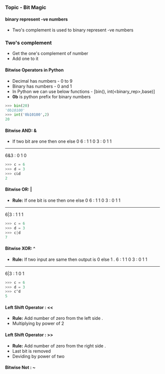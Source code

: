 ### Topic - Bit Magic

#### binary represent -ve numbers
* Two's complement is used to binary represent -ve numbers
### Two's complement
* Get the one's complement of number 
* Add one to it 


#### Bitwise Operators in Python
* Decimal has numbers - 0 to 9
* Binary has numbers - 0 and 1
* In Python we can use below functions - [bin(), int(<binary_rep>,base)]
* **0b** is python prefix for binary numbers

```python
>>> bin(20)
'0b10100'
>>> int('0b10100',2)
20
```

#### Bitwise AND: &
* If two bit are one then one else 0
6   : 1 1 0
3   : 0 1 1
------------
6&3 : 0 1 0 

```Python
>>> c = 6
>>> d = 3
>>> c&d
2
```

#### Bitwise OR: |
* **Rule:** If one bit is one then one else 0
6   : 1 1 0
3   : 0 1 1
------------
6|3 : 1 1 1 

```python
>>> c = 6
>>> d = 3
>>> c|d
7
```

#### Bitwise XOR: ^
* **Rule:** If two input are same then output is 0 else 1 . 
6   : 1 1 0
3   : 0 1 1
------------
6|3 : 1 0 1 

```python
>>> c = 6
>>> d = 3
>>> c^d
5
```

#### Left Shift Operator : << 
* **Rule:** Add number of zero from the left side .
* Multiplying by power of 2

#### Left Shift Operator : >>
* **Rule:** Add number of zero from the right side .
* Last bit is removed 
* Deviding by power of two 

#### Bitwise Not : ~